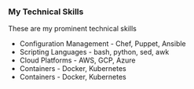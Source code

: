 ### My Technical Skills

These are my prominent technical skills

- Configuration Management - Chef, Puppet, Ansible
- Scripting Languages - bash, python, sed, awk
- Cloud Platforms - AWS, GCP, Azure
- Containers - Docker, Kubernetes
- Containers - Docker, Kubernetes
